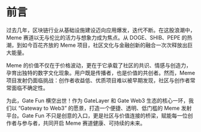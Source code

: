 # 前言

过去几年，区块链行业从基础设施建设迈向应用爆发，迭代不断。在这股浪潮中，Meme 赛道以无与伦比的活力与想象力成为焦点。从 DOGE、SHIB、PEPE 的热潮，到如今百花齐放的 Meme 项目，社区文化与金融创新的融合一次次释放出巨大能量。



Meme 的价值不仅在于价格波动，更在于它承载了社区的共识、情感与创造力，孕育出独特的数字文化现象。用户既是传播者，也是价值的共创者。然而，Meme 项目发射仍面临挑战：创作者收益低、优质项目难以被早期发现，社区与创作者常常面临不确定性。



为此，Gate Fun 横空出世！作为 GateLayer 和 Gate Web3 生态的核心一环，我们以 “Gateway to Web3” 的愿景，打造一个便捷、透明、低门槛的 Meme 发射平台。Gate Fun 不只是创意的入口，更是社区与价值连接的桥梁，赋能每一位创作者与参与者，共同开启 Meme 赛道健康、可持续的未来。
